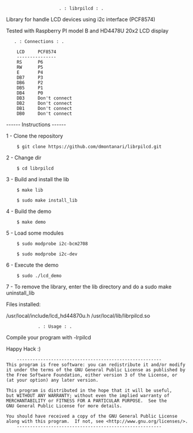 
                        . : librpilcd : .

Library for handle LCD devices using i2c interface (PCF8574)

Tested with Raspberry PI model B and HD4478U 20x2 LCD display

       . : Connections : .

        LCD     PCF8574
        ---------------
        RS      P6
        RW      P5
        E       P4
        DB7     P3
        DB6     P2
        DB5     P1
        DB4     P0
        DB3     Don't connect
        DB2     Don't connect
        DB1     Don't connect
        DB0     Don't connect

------ Instructions ------

1 - Clone the repository

        $ git clone https://github.com/dmontanari/librpilcd.git

2 - Change dir

        $ cd librpilcd

3 - Build and install the lib

        $ make lib

        $ sudo make install_lib

4 - Build the demo

        $ make demo


5 - Load some modules

        $ sudo modprobe i2c-bcm2708

        $ sudo modprobe i2c-dev


6 - Execute the demo

        $ sudo ./lcd_demo

7 - To remove the library, enter the lib directory and do a sudo make uninstall_lib

Files installed:

/usr/local/include/lcd_hd44870u.h
/usr/local/lib/librpilcd.so

                . : Usage : .

Compile your program with -lrpilcd



Happy Hack :)


        -------------------------------------------------------
    This program is free software: you can redistribute it and/or modify
    it under the terms of the GNU General Public License as published by
    the Free Software Foundation, either version 3 of the License, or
    (at your option) any later version.

    This program is distributed in the hope that it will be useful,
    but WITHOUT ANY WARRANTY; without even the implied warranty of
    MERCHANTABILITY or FITNESS FOR A PARTICULAR PURPOSE.  See the
    GNU General Public License for more details.

    You should have received a copy of the GNU General Public License
    along with this program.  If not, see <http://www.gnu.org/licenses/>.
        -------------------------------------------------------


